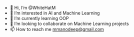 - 👋 Hi, I’m @WhiteHatM
- 👀 I’m interested in AI and Machine Learning
- 🌱 I’m currently learning OOP
- 💞️ I’m looking to collaborate on Machine Learning projects
- 📫 How to reach me mmanodeep@gmail.com

<!---
WhiteHatM/WhiteHatM is a ✨ special ✨ repository because its `README.md` (this file) appears on your GitHub profile.
You can click the Preview link to take a look at your changes.
--->

